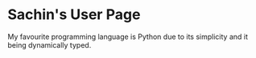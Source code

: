# Sachin's User Page

My favourite programming language is Python due to its simplicity and it being dynamically typed.